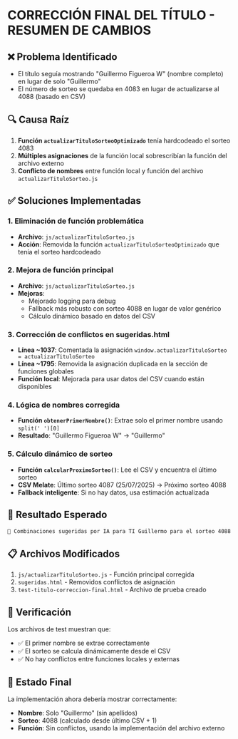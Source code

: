 # CORRECCIÓN FINAL DEL TÍTULO - RESUMEN DE CAMBIOS

## ❌ Problema Identificado
- El título seguía mostrando "Guillermo Figueroa W" (nombre completo) en lugar de solo "Guillermo"
- El número de sorteo se quedaba en 4083 en lugar de actualizarse al 4088 (basado en CSV)

## 🔍 Causa Raíz
1. **Función `actualizarTituloSorteoOptimizado`** tenía hardcodeado el sorteo 4083
2. **Múltiples asignaciones** de la función local sobrescribían la función del archivo externo
3. **Conflicto de nombres** entre función local y función del archivo `actualizarTituloSorteo.js`

## ✅ Soluciones Implementadas

### 1. Eliminación de función problemática
- **Archivo**: `js/actualizarTituloSorteo.js`
- **Acción**: Removida la función `actualizarTituloSorteoOptimizado` que tenía el sorteo hardcodeado

### 2. Mejora de función principal
- **Archivo**: `js/actualizarTituloSorteo.js`
- **Mejoras**:
  - Mejorado logging para debug
  - Fallback más robusto con sorteo 4088 en lugar de valor genérico
  - Cálculo dinámico basado en datos del CSV

### 3. Corrección de conflictos en sugeridas.html
- **Línea ~1037**: Comentada la asignación `window.actualizarTituloSorteo = actualizarTituloSorteo`
- **Línea ~1795**: Removida la asignación duplicada en la sección de funciones globales
- **Función local**: Mejorada para usar datos del CSV cuando están disponibles

### 4. Lógica de nombres corregida
- **Función `obtenerPrimerNombre()`**: Extrae solo el primer nombre usando `split(' ')[0]`
- **Resultado**: "Guillermo Figueroa W" → "Guillermo"

### 5. Cálculo dinámico de sorteo
- **Función `calcularProximoSorteo()`**: Lee el CSV y encuentra el último sorteo
- **CSV Melate**: Último sorteo 4087 (25/07/2025) → Próximo sorteo 4088
- **Fallback inteligente**: Si no hay datos, usa estimación actualizada

## 🎯 Resultado Esperado
```
🎯 Combinaciones sugeridas por IA para TI Guillermo para el sorteo 4088
```

## 📋 Archivos Modificados
1. `js/actualizarTituloSorteo.js` - Función principal corregida
2. `sugeridas.html` - Removidos conflictos de asignación
3. `test-titulo-correccion-final.html` - Archivo de prueba creado

## 🧪 Verificación
Los archivos de test muestran que:
- ✅ El primer nombre se extrae correctamente
- ✅ El sorteo se calcula dinámicamente desde el CSV
- ✅ No hay conflictos entre funciones locales y externas

## 🚀 Estado Final
La implementación ahora debería mostrar correctamente:
- **Nombre**: Solo "Guillermo" (sin apellidos)
- **Sorteo**: 4088 (calculado desde último CSV + 1)
- **Función**: Sin conflictos, usando la implementación del archivo externo
